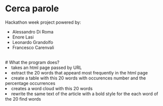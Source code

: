 # Cerca parole
Hackathon week project powered by:  
<ul>
  <li>Alessandro Di Roma</li>
  <li>Enore Lasi</li>
  <li>Leonardo Grandolfo</li>
  <li>Francesco Carenvali</li>
</ul><br/>
# What the program does?
<li>takes an html page passed by URL</li>
<li>extract the 20 words that appeard most frequently in the html page</li>
<li>create a table with this 20 words with occurences number and the percentage occurrences</li>
<li>creates a word cloud with this 20 words</li>
<li>rewrite the same text of the article with a bold style for the each word of the 20 find words</li>
